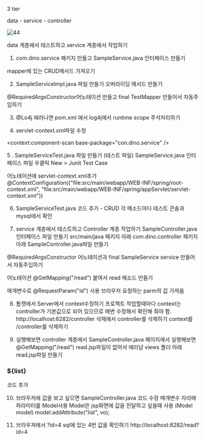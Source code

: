 3 tier


data  - service - controller 


![44](https://github.com/dino-21/Spring_Mybatis5/assets/80396471/8c6cb505-5ad5-44c3-8745-5928196cb06d)


data 계층에서 테스트하고 service 계층에서 작업하기

1. com.dino.service 패키지 만들고
SampleService.java 인터페이스 만들기

mapper에 있는 CRUD메서드 가져오기

2. SampleServiceImpl.java 파일 만들기
오버라이딩 메서드 만들기

@RequiredArgsConstructor어노테이션 만들고
final TestMapper 만들어서 자동주입하기


3. @Lo4j 에러나면
pom.xml 에서 log4j에서 runtime scope 주석처리하기

4. servlet-context.xml파일 수정
<!-- 서비스 패키지 내의 컴포넌트를 스캔 -->
<context:component-scan base-package="con.dino.service" />


5 . SampleServiceTest.java 파일 만들기 (테스트 파일)
SampleService.java 인터페이스 파일 우클릭
New > Junit Test Case

어노테이션에 servlet-context.xml추가
@ContextConfiguration({"file:src/main/webapp/WEB-INF/spring/root-context.xml", "file:src/main/webapp/WEB-INF/spring/appServlet/servlet-context.xml"})

6. SampleServiceTest.java 코드 추가 - CRUD
각 메소드마다 테스트
콘솔과 mysql에서 확인



7. service 계층에서 테스트하고 Controller 계층 작업하기
SampleController.java 인터페이스 파일 만들기
src/main/java 패키지 아래
com.dino.controller 패키지 아래 SampleController.java파일 만들기

@RequiredArgsConstructor 어노테이션과
final SampleService service 만들어서 자동주입하기

어노테이션 @GetMapping("/read") 붙여서 read 메소드 만들기

매개변수로 @RequestParam("id") 사용
브라우저 요청하는 parm의 값 가져옴


8. 톰캣에서 Server에서 context수정하기
프로젝트 작업할때마다 context는 controller가 기본값으로
되어 있으므로 매번 수정해서 확인해 줘야 함.
http://localhost:8282/controller 삭제에서 controller를 삭제하기
context를 /controller를 삭제하기


9. 실행해보면
controller 계층에서 SampleController.java 페이지에서 실행해보면
@GetMapping("/read") read.jsp파일이 없어서 에러남
views 폴더 아래 read.jsp파일 만들기
<h3>${list}</h3> 코드 추가

10. 브라우저에 값을 보고 싶으면 SampleController.java 코드 수정
매개변수 자리에 파라미터를 Model사용
Model은 jsp화면에 값을 전달하고 싶을때 사용
(Model model)
model.addAttribute("list", vo);

10. 브라우져에서 ?id=4 sql에 있는 4번 값을 확인하기
http://localhost:8282/read?id=4
